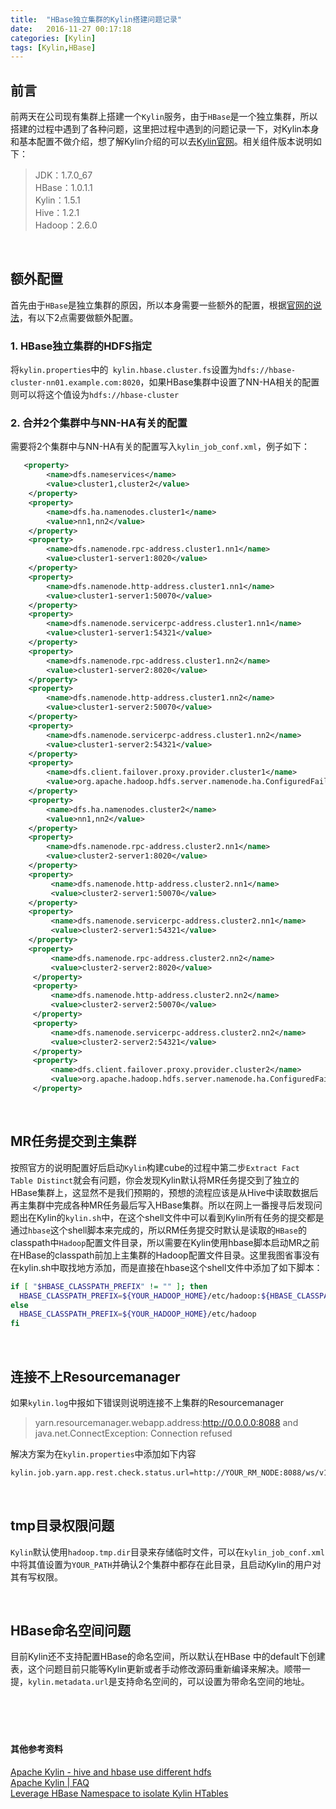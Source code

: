 ```yaml
---
title:  "HBase独立集群的Kylin搭建问题记录"
date:   2016-11-27 00:17:18
categories: [Kylin]
tags: [Kylin,HBase]
---
```


## 前言
前两天在公司现有集群上搭建一个`Kylin`服务，由于`HBase`是一个独立集群，所以搭建的过程中遇到了各种问题，这里把过程中遇到的问题记录一下，对Kylin本身和基本配置不做介绍，想了解Kylin介绍的可以去[Kylin官网][url1]。相关组件版本说明如下：

>JDK：1.7.0_67  
>HBase：1.0.1.1  
>Kylin：1.5.1  
>Hive：1.2.1  
>Hadoop：2.6.0  

<br/>

## 额外配置
首先由于`HBase`是独立集群的原因，所以本身需要一些额外的配置，根据[官网的说法][url2]，有以下2点需要做额外配置。

### 1. HBase独立集群的HDFS指定
将`kylin.properties`中的` kylin.hbase.cluster.fs`设置为`hdfs://hbase-cluster-nn01.example.com:8020`，如果HBase集群中设置了NN-HA相关的配置则可以将这个值设为`hdfs://hbase-cluster`

### 2. 合并2个集群中与NN-HA有关的配置
需要将2个集群中与NN-HA有关的配置写入`kylin_job_conf.xml`，例子如下：

```xml
   <property>
        <name>dfs.nameservices</name>
        <value>cluster1,cluster2</value>
    </property>
    <property>
        <name>dfs.ha.namenodes.cluster1</name>
        <value>nn1,nn2</value>
    </property>
    <property>
        <name>dfs.namenode.rpc-address.cluster1.nn1</name>
        <value>cluster1-server1:8020</value>
    </property>
    <property>
        <name>dfs.namenode.http-address.cluster1.nn1</name>
        <value>cluster1-server1:50070</value>
    </property>
    <property>
        <name>dfs.namenode.servicerpc-address.cluster1.nn1</name>
        <value>cluster1-server1:54321</value>
    </property>
    <property>
        <name>dfs.namenode.rpc-address.cluster1.nn2</name>
        <value>cluster1-server2:8020</value>
    </property>
    <property>
        <name>dfs.namenode.http-address.cluster1.nn2</name>
        <value>cluster1-server2:50070</value>
    </property>
    <property>
        <name>dfs.namenode.servicerpc-address.cluster1.nn2</name>
        <value>cluster1-server2:54321</value>
    </property>
    <property>
        <name>dfs.client.failover.proxy.provider.cluster1</name>
        <value>org.apache.hadoop.hdfs.server.namenode.ha.ConfiguredFailoverProxyProvider</value>
    </property>
    <property>
        <name>dfs.ha.namenodes.cluster2</name>
        <value>nn1,nn2</value>
    </property>
    <property>
        <name>dfs.namenode.rpc-address.cluster2.nn1</name>
        <value>cluster2-server1:8020</value>
    </property>
    <property>
         <name>dfs.namenode.http-address.cluster2.nn1</name>
         <value>cluster2-server1:50070</value>
    </property>
    <property>
         <name>dfs.namenode.servicerpc-address.cluster2.nn1</name>
         <value>cluster2-server1:54321</value>
    </property>
    <property>
         <name>dfs.namenode.rpc-address.cluster2.nn2</name>
         <value>cluster2-server2:8020</value>
     </property>
     <property>
         <name>dfs.namenode.http-address.cluster2.nn2</name>
         <value>cluster2-server2:50070</value>
     </property>
     <property>
         <name>dfs.namenode.servicerpc-address.cluster2.nn2</name>
         <value>cluster2-server2:54321</value>
     </property>
     <property>
         <name>dfs.client.failover.proxy.provider.cluster2</name>
         <value>org.apache.hadoop.hdfs.server.namenode.ha.ConfiguredFailoverProxyProvider</value>
     </property>
```
<br/>

## MR任务提交到主集群
按照官方的说明配置好后启动`Kylin`构建cube的过程中第二步` Extract Fact Table Distinct `就会有问题，你会发现Kylin默认将MR任务提交到了独立的HBase集群上，这显然不是我们预期的，预想的流程应该是从Hive中读取数据后再主集群中完成各种MR任务最后写入HBase集群。所以在网上一番搜寻后发现问题出在Kylin的`kylin.sh`中，在这个shell文件中可以看到Kylin所有任务的提交都是通过`hbase`这个shell脚本来完成的，所以RM任务提交时默认是读取的`HBase`的classpath中`Hadoop`配置文件目录，所以需要在Kylin使用hbase脚本启动MR之前在HBase的classpath前加上主集群的Hadoop配置文件目录。这里我图省事没有在kylin.sh中取找地方添加，而是直接在hbase这个shell文件中添加了如下脚本：

```bash
if [ "$HBASE_CLASSPATH_PREFIX" != "" ]; then
  HBASE_CLASSPATH_PREFIX=${YOUR_HADOOP_HOME}/etc/hadoop:${HBASE_CLASSPATH_PREFIX}
else
  HBASE_CLASSPATH_PREFIX=${YOUR_HADOOP_HOME}/etc/hadoop
fi
```
<br/>

## 连接不上Resourcemanager
如果`kylin.log`中报如下错误则说明连接不上集群的Resourcemanager
>yarn.resourcemanager.webapp.address:http://0.0.0.0:8088 and java.net.ConnectException: Connection refused

解决方案为在`kylin.properties`中添加如下内容

```xml
kylin.job.yarn.app.rest.check.status.url=http://YOUR_RM_NODE:8088/ws/v1/cluster/apps/${job_id}?anonymous=true
```
<br/>

## tmp目录权限问题
`Kylin`默认使用`hadoop.tmp.dir`目录来存储临时文件，可以在`kylin_job_conf.xml`中将其值设置为`YOUR_PATH`并确认2个集群中都存在此目录，且启动Kylin的用户对其有写权限。

<br/>

## HBase命名空间问题
目前Kylin还不支持配置HBase的命名空间，所以默认在HBase
中的default下创建表，这个问题目前只能等Kylin更新或者手动修改源码重新编译来解决。顺带一提，`kylin.metadata.url`是支持命名空间的，可以设置为带命名空间的地址。
<br/>
<br/>
<br/>
<br/>
<br/>

#### 其他参考资料

[Apache Kylin - hive and hbase use different hdfs](http://apache-kylin.74782.x6.nabble.com/hive-and-hbase-use-different-hdfs-td1922.html)  
[Apache Kylin | FAQ](http://kylin.apache.org/docs15/gettingstarted/faq.html)  
[Leverage HBase Namespace to isolate Kylin HTables](https://issues.apache.org/jira/browse/KYLIN-224)  

[url1]:http://kylin.apache.org/
[url2]:http://kylin.apache.org/blog/2016/06/10/standalone-hbase-cluster/